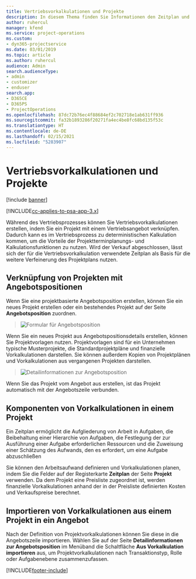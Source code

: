 ```yaml
---
title: Vertriebsvorkalkulationen und Projekte
description: In diesem Thema finden Sie Informationen den Zeitplan und die Schätzungen im Vertriebsprozess zu Ihrem Vorteil nutzen.
author: ruhercul
manager: kfend
ms.service: project-operations
ms.custom:
- dyn365-projectservice
ms.date: 03/01/2019
ms.topic: article
ms.author: ruhercul
audience: Admin
search.audienceType:
- admin
- customizer
- enduser
search.app:
- D365CE
- D365PS
- ProjectOperations
ms.openlocfilehash: 87dc72b76ec4f88684ef2c702718e1ab631ff936
ms.sourcegitcommit: fa32b1893286f20271fa4ec4be8fc68bd135f53c
ms.translationtype: HT
ms.contentlocale: de-DE
ms.lasthandoff: 02/15/2021
ms.locfileid: "5283907"
---
```

# <a name="sales-estimates-and-projects"></a>Vertriebsvorkalkulationen und Projekte

[!include [banner](../includes/psa-now-project-operations.md)]

[!INCLUDE[cc-applies-to-psa-app-3.x](../includes/cc-applies-to-psa-app-3x.md)]

Während des Vertriebsprozesses können Sie Vertriebsvorkalkulationen erstellen, indem Sie ein Projekt mit einem Vertriebsangebot verknüpfen. Dadurch kann es im Vertriebsprozess zu deterministischen Kalkulation kommen, um die Vorteile der Projektterminplanungs- und Kalkulationsfunktionen zu nutzen. Wird der Verkauf abgeschlossen, lässt sich der für die Vertriebsvorkalkulation verwendete Zeitplan als Basis für die weitere Verfeinerung des Projektplans nutzen.

## <a name="linking-a-project-to-a-quote-line"></a>Verknüpfung von Projekten mit Angebotspositionen

Wenn Sie eine projektbasierte Angebotsposition erstellen, können Sie ein neues Projekt erstellen oder ein bestehendes Projekt auf der Seite **Angebotsposition** zuordnen. 

> ![Formular für Angebotsposition](media/project-8.png)
 
Wenn Sie ein neues Projekt aus Angebotspositionsdetails erstellen, können Sie Projektvorlagen nutzen. Projektvorlagen sind für ein Unternehmen typische Musterprojekte, die Standardprojektpläne und finanzielle Vorkalkulationen darstellen. Sie können außerdem Kopien von Projektplänen und Vorkalkulationen aus vergangenen Projekten darstellen.

> ![Detailinformationen zur Angebotsposition](media/project-9.png)
  
Wenn Sie das Projekt vom Angebot aus erstellen, ist das Projekt automatisch mit der Angebotszeile verbunden.

## <a name="components-of-estimates-in-a-project"></a>Komponenten von Vorkalkulationen in einem Projekt

Ein Zeitplan ermöglicht die Aufgliederung von Arbeit in Aufgaben, die Beibehaltung einer Hierarchie von Aufgaben, die Festlegung der zur Ausführung einer Aufgabe erforderlichen Ressourcen und die Zuweisung einer Schätzung des Aufwands, den es erfordert, um eine Aufgabe abzuschließen

Sie können den Arbeitsaufwand definieren und Vorkalkulationen planen, indem Sie die Felder auf der Registerkarte **Zeitplan** der Seite **Projekt** verwenden. Da dem Projekt eine Preisliste zugeordnet ist, werden finanzielle Vorkalkulationen anhand der in der Preisliste definierten Kosten und Verkaufspreise berechnet.

## <a name="importing-estimates-from-a-project-into-a-quote"></a>Importieren von Vorkalkulationen aus einem Projekt in ein Angebot

Nach der Definition von Projektvorkalkulationen können Sie diese in die Angebotszeile importieren. Wählen Sie auf der Seite **Detailinformationen zur Angebotsposition** im Menüband die Schaltfläche **Aus Vorkalkulation importieren** aus, um Projektvorkalkulationen nach Transaktionstyp, Rolle oder Aufgabenebene zusammenzufassen.


[!INCLUDE[footer-include](../includes/footer-banner.md)]